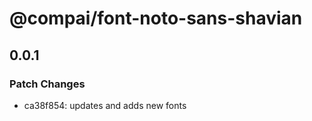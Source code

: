 # @compai/font-noto-sans-shavian

## 0.0.1
### Patch Changes

- ca38f854: updates and adds new fonts
